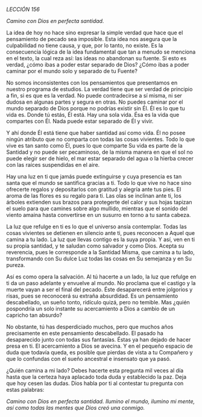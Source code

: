 *LECCIÓN 156*

*Camino con Dios en perfecta santidad.*

La idea de hoy no hace sino expresar la simple verdad que hace que el pensamiento de pecado sea imposible. Esta idea nos asegura que la culpabilidad no tiene causa, y que, por lo tanto, no existe. Es la consecuencia lógica de la idea fundamental que tan a menudo se menciona en el texto, la cual reza así: las ideas no abandonan su fuente. Si esto es verdad, ¿cómo ibas a poder estar separado de Dios? ¿Cómo ibas a poder caminar por el mundo solo y separado de tu Fuente?

No somos inconsistentes con los pensamientos que presentamos en nuestro programa de estudios. La verdad tiene que ser verdad de principio a fin, si es que es la verdad. No puede contradecirse a sí misma, ni ser dudosa en algunas partes y segura en otras. No puedes caminar por el mundo separado de Dios porque no podrías existir sin Él. Él es lo que tu vida es. Donde tú estás, Él está. Hay una sola vida. Ésa es la vida que compartes con Él. Nada puede estar separado de Él y vivir.

Y ahí donde Él está tiene que haber santidad así como vida. Él no posee ningún atributo que no comparta con todas las cosas vivientes. Todo lo que vive es tan santo como Él, pues lo que comparte Su vida es parte de la Santidad y no puede ser pecaminoso, de la misma manera en que el sol no puede elegir ser de hielo, el mar estar separado del agua o la hierba crecer con las raíces suspendidas en el aire.

Hay una luz en ti que jamás puede extinguirse y cuya presencia es tan santa que el mundo se santifica gracias a ti. Todo lo que vive no hace sino ofrecerte regalos y depositarlos con gratitud y alegría ante tus pies. El aroma de las flores es su regalo para ti. Las olas se inclinan ante ti, los árboles extienden sus brazos para protegerte del calor y sus hojas tapizan el suelo para que camines sobre algo mullido, mientras que el sonido del viento amaina hasta convertirse en un susurro en torno a tu santa cabeza.

La luz que refulge en ti es lo que el universo ansía contemplar. Todas las cosas vivientes se detienen en silencio ante ti, pues reconocen a Aquel que camina a tu lado. La luz que llevas contigo es la suya propia. Y así, ven en ti su propia santidad, y te saludan como salvador y como Dios. Acepta su reverencia, pues le corresponde a la Santidad Misma, que camina a tu lado, transformando con Su dulce Luz todas las cosas en Su semejanza y en Su pureza.

Así es como opera la salvación. Al tú hacerte a un lado, la luz que refulge en ti da un paso adelante y envuelve al mundo. No proclama que el castigo y la muerte vayan a ser el final del pecado. Éste desaparecerá entre jolgorios y risas, pues se reconocerá su extraña absurdidad. Es un pensamiento descabellado, un sueño tonto, ridículo quizá, pero no temible. Mas ¿quién pospondría un solo instante su acercamiento a Dios a cambio de un capricho tan absurdo?

No obstante, tú has desperdiciado muchos, pero que muchos años precisamente en este pensamiento descabellado. El pasado ha desaparecido junto con todas sus fantasías. Éstas ya han dejado de hacer presa en ti. El acercamiento a Dios se avecina. Y en el pequeño espacio de duda que todavía queda, es posible que pierdas de vista a tu Compañero y que lo confundas con el sueño ancestral e insensato que ya pasó.

¿Quién camina a mi lado? Debes hacerte esta pregunta mil veces al día hasta que la certeza haya aplacado toda duda y establecido la paz. Deja que hoy cesen las dudas. Dios habla por ti al contestar tu pregunta con estas palabras:

_Camino con Dios en perfecta santidad. Ilumino el mundo, ilumino mi mente, así como todas las mentes que Dios creó una conmigo._